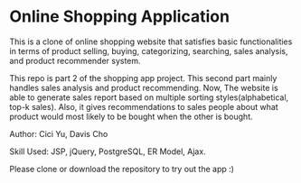 # Online Shopping Application
This is a clone of online shopping website that satisfies basic functionalities in terms of product selling, buying, categorizing, searching, sales analysis, and  product recommender system.

This repo is part 2 of the shopping app project. This second part mainly handles sales analysis and product recommending. Now, The website is able to generate sales report based on multiple sorting styles(alphabetical, top-k sales). Also, it gives recommendations to sales people about what product would most likely to be bought when the other is bought.

Author: Cici Yu, Davis Cho

Skill Used: JSP, jQuery, PostgreSQL, ER Model, Ajax.

Please clone or download the repository to try out the app :)
